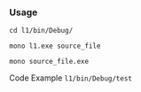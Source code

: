 ### Usage
```
cd l1/bin/Debug/

mono l1.exe source_file

mono source_file.exe
```

Code Example ``l1/bin/Debug/test``